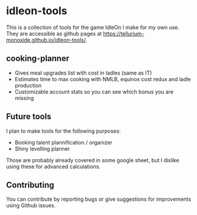 # idleon-tools

This is a collection of tools for the game IdleOn I make for my own use. They are accessible as github pages at <a href="https://tellurium-monoxide.github.io/idleon-tools/" target="_blank">https://tellurium-monoxide.github.io/idleon-tools/</a>.

## cooking-planner
- Gives meal upgrades list with cost in ladles (same as IT)
- Estimates time to max cooking with NMLB, equinox cost redux and ladle production
- Customizable account stats so you can see which bonus you are missing

## Future tools
I plan to make tools for the following purposes: 
- Booking talent plannification / organizer
- Shiny levelling planner

Those are probably already covered in some google sheet, but I dislike using these for advanced calculations.

## Contributing
You can contribute by reporting bugs or give suggestions for improvements using Github issues.
